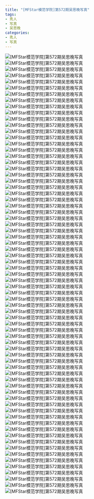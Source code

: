 ```yaml
---
title: "[MFStar模范学院]第572期吴思晚写真"
tags: 
- 秀人
- 写真
- 吴思晚
categories:
- 秀人
- 写真
---
```


![[MFStar模范学院]第572期吴思晚写真](https://img.ilovese.xyz/1734717682471.webp)
![[MFStar模范学院]第572期吴思晚写真](https://img.ilovese.xyz/1734717683967.webp)
![[MFStar模范学院]第572期吴思晚写真](https://img.ilovese.xyz/1734717685189.webp)
![[MFStar模范学院]第572期吴思晚写真](https://img.ilovese.xyz/1734717686725.webp)
![[MFStar模范学院]第572期吴思晚写真](https://img.ilovese.xyz/1734717687927.webp)
![[MFStar模范学院]第572期吴思晚写真](https://img.ilovese.xyz/1734717689053.webp)
![[MFStar模范学院]第572期吴思晚写真](https://img.ilovese.xyz/1734717690204.webp)
![[MFStar模范学院]第572期吴思晚写真](https://img.ilovese.xyz/1734717691472.webp)
![[MFStar模范学院]第572期吴思晚写真](https://img.ilovese.xyz/1734717692799.webp)
![[MFStar模范学院]第572期吴思晚写真](https://img.ilovese.xyz/1734717694277.webp)
![[MFStar模范学院]第572期吴思晚写真](https://img.ilovese.xyz/1734717695961.webp)
![[MFStar模范学院]第572期吴思晚写真](https://img.ilovese.xyz/1734717697585.webp)
![[MFStar模范学院]第572期吴思晚写真](https://img.ilovese.xyz/1734717698969.webp)
![[MFStar模范学院]第572期吴思晚写真](https://img.ilovese.xyz/1734717701044.webp)
![[MFStar模范学院]第572期吴思晚写真](https://img.ilovese.xyz/1734717702250.webp)
![[MFStar模范学院]第572期吴思晚写真](https://img.ilovese.xyz/1734717703667.webp)
![[MFStar模范学院]第572期吴思晚写真](https://img.ilovese.xyz/1734717704847.webp)
![[MFStar模范学院]第572期吴思晚写真](https://img.ilovese.xyz/1734717706520.webp)
![[MFStar模范学院]第572期吴思晚写真](https://img.ilovese.xyz/1734717707917.webp)
![[MFStar模范学院]第572期吴思晚写真](https://img.ilovese.xyz/1734717709591.webp)
![[MFStar模范学院]第572期吴思晚写真](https://img.ilovese.xyz/1734717711303.webp)
![[MFStar模范学院]第572期吴思晚写真](https://img.ilovese.xyz/1734717712684.webp)
![[MFStar模范学院]第572期吴思晚写真](https://img.ilovese.xyz/1734717714469.webp)
![[MFStar模范学院]第572期吴思晚写真](https://img.ilovese.xyz/1734717716012.webp)
![[MFStar模范学院]第572期吴思晚写真](https://img.ilovese.xyz/1734717717436.webp)
![[MFStar模范学院]第572期吴思晚写真](https://img.ilovese.xyz/1734717718767.webp)
![[MFStar模范学院]第572期吴思晚写真](https://img.ilovese.xyz/1734717719951.webp)
![[MFStar模范学院]第572期吴思晚写真](https://img.ilovese.xyz/1734717721422.webp)
![[MFStar模范学院]第572期吴思晚写真](https://img.ilovese.xyz/1734717722845.webp)
![[MFStar模范学院]第572期吴思晚写真](https://img.ilovese.xyz/1734717724165.webp)
![[MFStar模范学院]第572期吴思晚写真](https://img.ilovese.xyz/1734717725426.webp)
![[MFStar模范学院]第572期吴思晚写真](https://img.ilovese.xyz/1734717726997.webp)
![[MFStar模范学院]第572期吴思晚写真](https://img.ilovese.xyz/1734717728476.webp)
![[MFStar模范学院]第572期吴思晚写真](https://img.ilovese.xyz/1734717730199.webp)
![[MFStar模范学院]第572期吴思晚写真](https://img.ilovese.xyz/1734717731462.webp)
![[MFStar模范学院]第572期吴思晚写真](https://img.ilovese.xyz/1734717732645.webp)
![[MFStar模范学院]第572期吴思晚写真](https://img.ilovese.xyz/1734717733848.webp)
![[MFStar模范学院]第572期吴思晚写真](https://img.ilovese.xyz/1734717735554.webp)
![[MFStar模范学院]第572期吴思晚写真](https://img.ilovese.xyz/1734717736819.webp)
![[MFStar模范学院]第572期吴思晚写真](https://img.ilovese.xyz/1734717738417.webp)
![[MFStar模范学院]第572期吴思晚写真](https://img.ilovese.xyz/1734717739632.webp)
![[MFStar模范学院]第572期吴思晚写真](https://img.ilovese.xyz/1734717740929.webp)
![[MFStar模范学院]第572期吴思晚写真](https://img.ilovese.xyz/1734717742602.webp)
![[MFStar模范学院]第572期吴思晚写真](https://img.ilovese.xyz/1734717743999.webp)
![[MFStar模范学院]第572期吴思晚写真](https://img.ilovese.xyz/1734717745393.webp)
![[MFStar模范学院]第572期吴思晚写真](https://img.ilovese.xyz/1734717747006.webp)
![[MFStar模范学院]第572期吴思晚写真](https://img.ilovese.xyz/1734717748556.webp)
![[MFStar模范学院]第572期吴思晚写真](https://img.ilovese.xyz/1734717749877.webp)
![[MFStar模范学院]第572期吴思晚写真](https://img.ilovese.xyz/1734717751173.webp)
![[MFStar模范学院]第572期吴思晚写真](https://img.ilovese.xyz/1734717752544.webp)
![[MFStar模范学院]第572期吴思晚写真](https://img.ilovese.xyz/1734717754384.webp)
![[MFStar模范学院]第572期吴思晚写真](https://img.ilovese.xyz/1734717755731.webp)
![[MFStar模范学院]第572期吴思晚写真](https://img.ilovese.xyz/1734717757415.webp)
![[MFStar模范学院]第572期吴思晚写真](https://img.ilovese.xyz/1734717758630.webp)
![[MFStar模范学院]第572期吴思晚写真](https://img.ilovese.xyz/1734717759884.webp)
![[MFStar模范学院]第572期吴思晚写真](https://img.ilovese.xyz/1734717761084.webp)
![[MFStar模范学院]第572期吴思晚写真](https://img.ilovese.xyz/1734717762325.webp)
![[MFStar模范学院]第572期吴思晚写真](https://img.ilovese.xyz/1734717763691.webp)
![[MFStar模范学院]第572期吴思晚写真](https://img.ilovese.xyz/1734717765191.webp)
![[MFStar模范学院]第572期吴思晚写真](https://img.ilovese.xyz/1734717767170.webp)
![[MFStar模范学院]第572期吴思晚写真](https://img.ilovese.xyz/1734717768962.webp)
![[MFStar模范学院]第572期吴思晚写真](https://img.ilovese.xyz/1734717770143.webp)
![[MFStar模范学院]第572期吴思晚写真](https://img.ilovese.xyz/1734717771570.webp)
![[MFStar模范学院]第572期吴思晚写真](https://img.ilovese.xyz/1734717772829.webp)
![[MFStar模范学院]第572期吴思晚写真](https://img.ilovese.xyz/1734717774272.webp)
![[MFStar模范学院]第572期吴思晚写真](https://img.ilovese.xyz/1734717775891.webp)
![[MFStar模范学院]第572期吴思晚写真](https://img.ilovese.xyz/1734717777142.webp)
![[MFStar模范学院]第572期吴思晚写真](https://img.ilovese.xyz/1734717778547.webp)
![[MFStar模范学院]第572期吴思晚写真](https://img.ilovese.xyz/1734717779932.webp)
![[MFStar模范学院]第572期吴思晚写真](https://img.ilovese.xyz/1734717781507.webp)
![[MFStar模范学院]第572期吴思晚写真](https://img.ilovese.xyz/1734717783213.webp)
